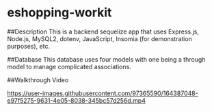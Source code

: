 # eshopping-workit

##Description
This is a backend sequelize app that uses Express.js, Node.js, MySQL2, dotenv, JavaScript, Insomia (for demonstration purposes), etc.

##Database
This database uses four models with one being a through model to manage complicated associations.

##Walkthrough Video


https://user-images.githubusercontent.com/97365590/164387048-e97f5275-9631-4e05-8038-345bc57d256d.mp4

